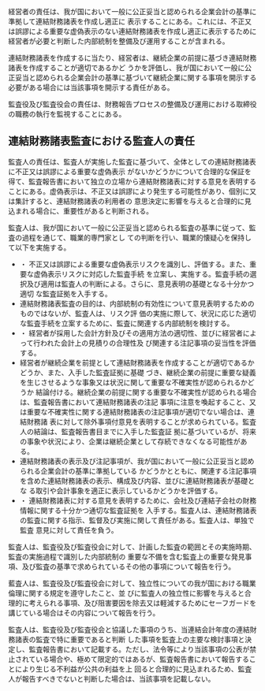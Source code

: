 経営者の責任は、我が国において一般に公正妥当と認められる企業会計の基準に準拠して連結財務諸表を作成し適正に 表示することにある。これには、不正又は誤謬による重要な虚偽表示のない連結財務諸表を作成し適正に表示するために 経営者が必要と判断した内部統制を整備及び運用することが含まれる。

連結財務諸表を作成するに当たり、経営者は、継続企業の前提に基づき連結財務諸表を作成することが適切であるかど うかを評価し、我が国において一般に公正妥当と認められる企業会計の基準に基づいて継続企業に関する事項を開示する 必要がある場合には当該事項を開示する責任がある。

監査役及び監査役会の責任は、財務報告プロセスの整備及び運用における取締役の職務の執行を監視することにある。

## 連結財務諸表監査における監査人の責任

監査人の責任は、監査人が実施した監査に基づいて、全体としての連結財務諸表に不正又は誤謬による重要な虚偽表示 がないかどうかについて合理的な保証を得て、監査報告書において独立の立場から連結財務諸表に対する意見を表明する ことにある。虚偽表示は、不正又は誤謬により発生する可能性があり、個別に又は集計すると、連結財務諸表の利用者の 意思決定に影響を与えると合理的に見込まれる場合に、重要性があると判断される。

監査人は、我が国において一般に公正妥当と認められる監査の基準に従って、監査の過程を通じて、職業的専門家とし ての判断を行い、職業的懐疑心を保持して以下を実施する。

- ・ 不正又は誤謬による重要な虚偽表示リスクを識別し、評価する。また、重要な虚偽表示リスクに対応した監査手続 を立案し、実施する。監査手続の選択及び適用は監査人の判断による。さらに、意見表明の基礎となる十分かつ適切 な監査証拠を入手する。
- 連結財務諸表監査の目的は、内部統制の有効性について意見表明するためのものではないが、監査人は、リスク評 価の実施に際して、状況に応じた適切な監査手続を立案するために、監査に関連する内部統制を検討する。
- ・ 経営者が採用した会計方針及びその適用方法の適切性、並びに経営者によって行われた会計上の見積りの合理性及 び関連する注記事項の妥当性を評価する。
- 経営者が継続企業を前提として連結財務諸表を作成することが適切であるかどうか、また、入手した監査証拠に基礎 づき、継続企業の前提に重要な疑義を生じさせるような事象又は状況に関して重要な不確実性が認められるかどうか 結論付ける。継続企業の前提に関する重要な不確実性が認められる場合は、監査報告書において連結財務諸表の注記 事項に注意を喚起すること、又は重要な不確実性に関する連結財務諸表の注記事項が適切でない場合は、連結財務諸 表に対して除外事項付意見を表明することが求められている。監査人の結論は、監査報告書目までに入手した監査証 拠に基づいているが、将来の事象や状況により、企業は継続企業として存続できなくなる可能性がある。
- 連結財務諸表の表示及び注記事項が、我が国において一般に公正妥当と認められる企業会計の基準に準拠している かどうかとともに、関連する注記事項を含めた連結財務諸表の表示、構成及び内容、並びに連結財務諸表が基礎とな る取引や会計事象を適正に表示しているかどうかを評価する。
- ・ 連結財務諸表に対する意見を表明するために、会社及び連結子会社の財務情報に関する十分かつ通切な監査証拠を 入手する。監査人は、連結財務諸表の監査に関する指示、監督及び実施に関して責任がある。監査人は、単独で監査 意見に対して責任を負う。

監査人は、監査役及び監査役会に対して、計画した監査の範囲とその実施時期、監査の実施過程で識別した内部統制の 重要な不備を含む監査上の重要な発見事項、及び監査の基準で求められているその他の事項について報告を行う。

藍査人は、監査役及び監査役会に対して、独立性についての我が国における職業倫理に関する規定を遵守したこと、並 びに監査人の独立性に影響を与えると合理的に考えられる事項、及び阻害要因を除去又は軽減するためにセーフガードを 講じている場合はその内容について報告を行う。

監査人は、監査役及び監査役会と協議した事項のうち、当連結会計年度の連結財務諸表の監査で特に重要であると判断 した事項を監査上の主要な検討事項と決定し、監査報告書において記載する。ただし、法令等により当該事項の公表が禁 止されている場合や、極めて限定的ではあるが、監査報告書において報告することにより生じる不利益が公共の利益を上 回ると合理的に見込まれるため、監査人が報告すべきでないと判断した場合は、当該事項を記載しない。